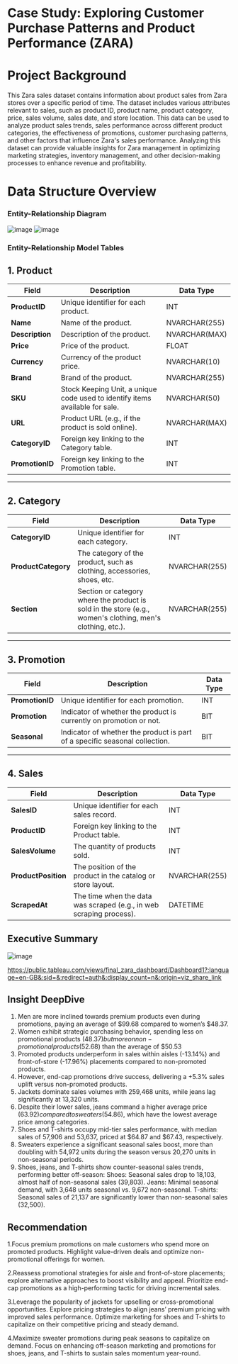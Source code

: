 # Case Study: Exploring Customer Purchase Patterns and Product Performance (ZARA)

# Project Background
This Zara sales dataset contains information about product sales from Zara stores over a specific period of time. The dataset includes various attributes relevant to sales, such as product ID, product name, product category, price, sales volume, sales date, and store location. This data can be used to analyze product sales trends, sales performance across different product categories, the effectiveness of promotions, customer purchasing patterns, and other factors that influence Zara's sales performance. Analyzing this dataset can provide valuable insights for Zara management in optimizing marketing strategies, inventory management, and other decision-making processes to enhance revenue and profitability.

# Data Structure Overview

### Entity-Relationship Diagram

![image](https://github.com/user-attachments/assets/6be2335e-2213-414c-b594-ef8111b6ca58)
![image](https://github.com/user-attachments/assets/bd7af280-1d6c-46a3-855e-5305a8561c25)


### Entity-Relationship Model Tables

## 1. Product
| Field          | Description                                                                                      | Data Type |
|-----------------|--------------------------------------------------------------------------------------------------|-----------|
| **ProductID**   | Unique identifier for each product.                                                             | INT       |
| **Name**        | Name of the product.                                                                            | NVARCHAR(255) |
| **Description** | Description of the product.                                                                     | NVARCHAR(MAX) |
| **Price**       | Price of the product.                                                                           | FLOAT     |
| **Currency**    | Currency of the product price.                                                                  | NVARCHAR(10) |
| **Brand**       | Brand of the product.                                                                           | NVARCHAR(255) |
| **SKU**         | Stock Keeping Unit, a unique code used to identify items available for sale.                    | NVARCHAR(50) |
| **URL**         | Product URL (e.g., if the product is sold online).                                              | NVARCHAR(MAX) |
| **CategoryID**  | Foreign key linking to the Category table.                                                      | INT       |
| **PromotionID** | Foreign key linking to the Promotion table.                                                     | INT       |

---

## 2. Category
| Field              | Description                                                                                      | Data Type |
|---------------------|--------------------------------------------------------------------------------------------------|-----------|
| **CategoryID**      | Unique identifier for each category.                                                            | INT       |
| **ProductCategory** | The category of the product, such as clothing, accessories, shoes, etc.                         | NVARCHAR(255) |
| **Section**         | Section or category where the product is sold in the store (e.g., women's clothing, men's clothing, etc.). | NVARCHAR(255) |

---

## 3. Promotion
| Field         | Description                                                                                      | Data Type |
|---------------|--------------------------------------------------------------------------------------------------|-----------|
| **PromotionID** | Unique identifier for each promotion.                                                         | INT       |
| **Promotion** | Indicator of whether the product is currently on promotion or not.                              | BIT       |
| **Seasonal**  | Indicator of whether the product is part of a specific seasonal collection.                     | BIT       |

---

## 4. Sales
| Field              | Description                                                                                      | Data Type |
|---------------------|--------------------------------------------------------------------------------------------------|-----------|
| **SalesID**         | Unique identifier for each sales record.                                                        | INT       |
| **ProductID**       | Foreign key linking to the Product table.                                                       | INT       |
| **SalesVolume**     | The quantity of products sold.                                                                  | INT       |
| **ProductPosition** | The position of the product in the catalog or store layout.                                     | NVARCHAR(255) |
| **ScrapedAt**       | The time when the data was scraped (e.g., in web scraping process).                             | DATETIME  |


## Executive Summary

![image](https://github.com/user-attachments/assets/4b215c60-b5d5-43e9-bed3-2be1c4994179)


https://public.tableau.com/views/final_zara_dashboard/Dashboard1?:language=en-GB&:sid=&:redirect=auth&:display_count=n&:origin=viz_share_link

## Insight DeepDive

1. Men are more inclined towards premium products even during promotions, paying an average of $99.68 compared to women’s $48.37.
2. Women exhibit strategic purchasing behavior, spending less on promotional products ($48.37) but more on non-promotional products ($52.68) than the average of $50.53
3. Promoted products underperform in sales within aisles (-13.14%) and front-of-store (-17.96%) placements compared to non-promoted products.
4. However, end-cap promotions drive success, delivering a +5.3% sales uplift versus non-promoted products.
5. Jackets dominate sales volumes with 259,468 units, while jeans lag significantly at 13,320 units.
6. Despite their lower sales, jeans command a higher average price ($63.92) compared to sweaters ($54.86), which have the lowest average price among categories.
7. Shoes and T-shirts occupy mid-tier sales performance, with median sales of 57,906 and 53,637, priced at $64.87 and $67.43, respectively.
8. Sweaters experience a significant seasonal sales boost, more than doubling with 54,972 units during the season versus 20,270 units in non-seasonal periods.
9. Shoes, jeans, and T-shirts show counter-seasonal sales trends, performing better off-season:
    Shoes: Seasonal sales drop to 18,103, almost half of non-seasonal sales (39,803).
    Jeans: Minimal seasonal demand, with 3,648 units seasonal vs. 9,672 non-seasonal.
    T-shirts: Seasonal sales of 21,137 are significantly lower than non-seasonal sales (32,500).


## Recommendation 

1.Focus premium promotions on male customers who spend more on promoted products. Highlight value-driven deals and optimize non-promotional offerings for women.

2.Reassess promotional strategies for aisle and front-of-store placements; explore alternative approaches to boost visibility and appeal. Prioritize end-cap promotions as a high-performing tactic for driving incremental sales.

3.Leverage the popularity of jackets for upselling or cross-promotional opportunities. Explore pricing strategies to align jeans’ premium pricing with improved sales performance. Optimize marketing for shoes and T-shirts to capitalize on their competitive pricing and steady demand.

4.Maximize sweater promotions during peak seasons to capitalize on demand. Focus on enhancing off-season marketing and promotions for shoes, jeans, and T-shirts to sustain sales momentum year-round.
